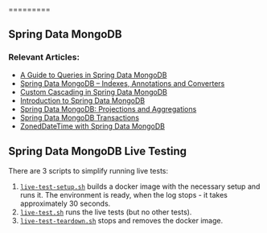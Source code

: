 =========

## Spring Data MongoDB


### Relevant Articles: 
- [A Guide to Queries in Spring Data MongoDB](http://www.baeldung.com/queries-in-spring-data-mongodb)
- [Spring Data MongoDB – Indexes, Annotations and Converters](http://www.baeldung.com/spring-data-mongodb-index-annotations-converter)
- [Custom Cascading in Spring Data MongoDB](http://www.baeldung.com/cascading-with-dbref-and-lifecycle-events-in-spring-data-mongodb)
- [Introduction to Spring Data MongoDB](http://www.baeldung.com/spring-data-mongodb-tutorial)
- [Spring Data MongoDB: Projections and Aggregations](http://www.baeldung.com/spring-data-mongodb-projections-aggregations)
- [Spring Data MongoDB Transactions](https://www.baeldung.com/spring-data-mongodb-transactions )
- [ZonedDateTime with Spring Data MongoDB](https://www.baeldung.com/spring-data-mongodb-zoneddatetime)


## Spring Data MongoDB Live Testing


There are 3 scripts to simplify running live tests:
1. [`live-test-setup.sh`](src/live-test/resources/live-test-setup.sh) builds a docker image with the necessary setup and runs it. The environment is ready, when the log stops - it takes approximately 30 seconds.
2. [`live-test.sh`](src/live-test/resources/live-test.sh) runs the live tests (but no other tests).
3. [`live-test-teardown.sh`](src/live-test/resources/live-test-teardown.sh) stops and removes the docker image.
